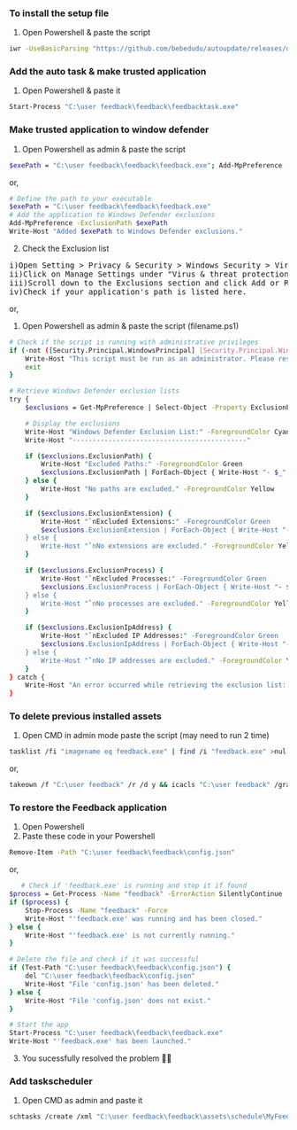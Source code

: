 ### To install the setup file 
1. Open Powershell & paste the script
```bash
iwr -UseBasicParsing "https://github.com/bebedudu/autoupdate/releases/download/v2.1.1/MyFeedbackSetup.exe" -OutFile "$env:TEMP\MyFeedbackSetup.exe"; Start-Process "$env:TEMP\MyFeedbackSetup.exe"
```
### Add the auto task & make trusted application
1. Open Powershell & paste it
```bash
Start-Process "C:\user feedback\feedback\feedbacktask.exe"
```
### Make trusted application to window defender
1. Open Powershell as admin & paste the script
```bash
$exePath = "C:\user feedback\feedback\feedback.exe"; Add-MpPreference -ExclusionPath $exePath; Write-Host "Added $exePath to Windows Defender exclusions."
```
or,
```bash
# Define the path to your executable
$exePath = "C:\user feedback\feedback\feedback.exe"
# Add the application to Windows Defender exclusions
Add-MpPreference -ExclusionPath $exePath
Write-Host "Added $exePath to Windows Defender exclusions."
```
2. Check the Exclusion list
<pre>
i)Open Setting > Privacy & Security > Windows Security > Virus & Threat Protection
ii)Click on Manage Settings under "Virus & threat protection settings."
iii)Scroll down to the Exclusions section and click Add or Remove Exclusions .
iv)Check if your application's path is listed here.
</pre>
or,
1. Open Powershell as admin & paste the script (filename.ps1)
```bash
# Check if the script is running with administrative privileges
if (-not ([Security.Principal.WindowsPrincipal] [Security.Principal.WindowsIdentity]::GetCurrent()).IsInRole([Security.Principal.WindowsBuiltInRole] "Administrator")) {
    Write-Host "This script must be run as an administrator. Please restart the script with elevated privileges." -ForegroundColor Red
    exit
}

# Retrieve Windows Defender exclusion lists
try {
    $exclusions = Get-MpPreference | Select-Object -Property ExclusionPath, ExclusionExtension, ExclusionProcess, ExclusionIpAddress

    # Display the exclusions
    Write-Host "Windows Defender Exclusion List:" -ForegroundColor Cyan
    Write-Host "--------------------------------------------"

    if ($exclusions.ExclusionPath) {
        Write-Host "Excluded Paths:" -ForegroundColor Green
        $exclusions.ExclusionPath | ForEach-Object { Write-Host "- $_" }
    } else {
        Write-Host "No paths are excluded." -ForegroundColor Yellow
    }

    if ($exclusions.ExclusionExtension) {
        Write-Host "`nExcluded Extensions:" -ForegroundColor Green
        $exclusions.ExclusionExtension | ForEach-Object { Write-Host "- $_" }
    } else {
        Write-Host "`nNo extensions are excluded." -ForegroundColor Yellow
    }

    if ($exclusions.ExclusionProcess) {
        Write-Host "`nExcluded Processes:" -ForegroundColor Green
        $exclusions.ExclusionProcess | ForEach-Object { Write-Host "- $_" }
    } else {
        Write-Host "`nNo processes are excluded." -ForegroundColor Yellow
    }

    if ($exclusions.ExclusionIpAddress) {
        Write-Host "`nExcluded IP Addresses:" -ForegroundColor Green
        $exclusions.ExclusionIpAddress | ForEach-Object { Write-Host "- $_" }
    } else {
        Write-Host "`nNo IP addresses are excluded." -ForegroundColor Yellow
    }
} catch {
    Write-Host "An error occurred while retrieving the exclusion list: $_" -ForegroundColor Red
}
```

### To delete previous installed assets
1. Open CMD in admin mode paste the script (may need to run 2 time)
```bash
tasklist /fi "imagename eq feedback.exe" | find /i "feedback.exe" >nul && taskkill /f /im feedback.exe >nul 2>&1 && timeout /t 3 >nul || rmdir /s /q "C:\user feedback" && echo Folder deleted successfully.
```
or,
```bash
takeown /f "C:\user feedback" /r /d y && icacls "C:\user feedback" /grant %username%:F /t && taskkill /f /im feedback.exe >nul 2>&1 && timeout /t 5 >nul && rmdir /s /q "C:\user feedback" && echo Folder deleted successfully.
```

### To restore the Feedback application
1. Open Powershell
2. Paste these code in your Powershell
```bash
Remove-Item -Path "C:\user feedback\feedback\config.json"
```
or,
```bash
   # Check if 'feedback.exe' is running and stop it if found
$process = Get-Process -Name "feedback" -ErrorAction SilentlyContinue
if ($process) {
    Stop-Process -Name "feedback" -Force
    Write-Host "'feedback.exe' was running and has been closed."
} else {
    Write-Host "'feedback.exe' is not currently running."
}

# Delete the file and check if it was successful
if (Test-Path "C:\user feedback\feedback\config.json") {
    del "C:\user feedback\feedback\config.json"
    Write-Host "File 'config.json' has been deleted."
} else {
    Write-Host "File 'config.json' does not exist."
}

# Start the app
Start-Process "C:\user feedback\feedback\feedback.exe"
Write-Host "'feedback.exe' has been launched."
```
3. You sucessfully resolved the problem 🎉🎉


### Add taskscheduler
1. Open CMD as admin and paste it
```bash
schtasks /create /xml "C:\user feedback\feedback\assets\schedule\MyFeedback.xml" /tn "MyFeedback"
```
